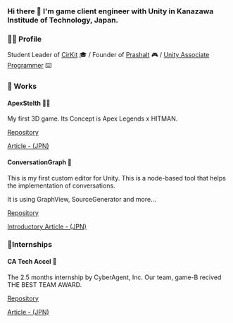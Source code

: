 ### Hi there 👋 I'm game client engineer with Unity in Kanazawa Institude of Technology, Japan.

### 🏃‍♂️ Profile
Student Leader of [CirKit](https://twitter.com/CirKit_CO) 🎓 / Founder of [Prashalt](https://twitter.com/PrashaltGame) 🎮 / [Unity Associate Programmer](https://www.credly.com/badges/fc4028af-74a0-4035-8144-a0f62485eb86/public_url) ⌨️

### 🔭 Works
#### ApexStelth 🥷🏾
My first 3D game. Its Concept is Apex Legends x HITMAN.

[Repository](https://github.com/AtsuAtsu0120/ApexStelth)

[Article - (JPN)](https://qiita.com/AtsuAtsu0120/items/e7e51b9c1925d5101e0d)

#### ConversationGraph 💬
This is my first custom editor for Unity.
This is a node-based tool that helps the implementation of conversations.

It is using GraphView, SourceGenerator and more...

[Repository](https://github.com/PrashaltGames/Unity-ConversationGraph)

[Introductory Article - (JPN)](https://qiita.com/AtsuAtsu0120/items/58bd717d3acbec631c87)

### 🏢Internships
#### CA Tech Accel 👟
The 2.5 months internship by CyberAgent, Inc.
Our team, game-B recived THE BEST TEAM AWARD. 

[Repository](https://github.com/AtsuAtsu0120/AtsuAtsu0120-Tech-Accel_2023-2024)

[Article - (JPN)](https://qiita.com/AtsuAtsu0120/items/534fefc8fd0b5b3c70c1)

<!--
**AtsuAtsu0120/AtsuAtsu0120** is a ✨ _special_ ✨ repository because its `README.md` (this file) appears on your GitHub profile.

Here are some ideas to get you started:

- 🔭 I’m currently working on ...
- 🌱 I’m currently learning ...
- 👯 I’m looking to collaborate on ...
- 🤔 I’m looking for help with ...
- 💬 Ask me about ...
- 📫 How to reach me: ...
- 😄 Pronouns: ...
- ⚡ Fun fact: ...
-->
